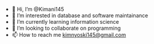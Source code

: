 - 👋 Hi, I’m @Kimani145
- 👀 I’m interested in database and software maintainance
- 🌱 I’m currently learning information science
- 💞️ I’m looking to collaborate on programming
- 📫 How to reach me kimnyoski145@gmail.com

<!---
Kimani145/Kimani145 is a ✨ special ✨ repository because its `README.md` (this file) appears on your GitHub profile.
You can click the Preview link to take a look at your changes.
--->
